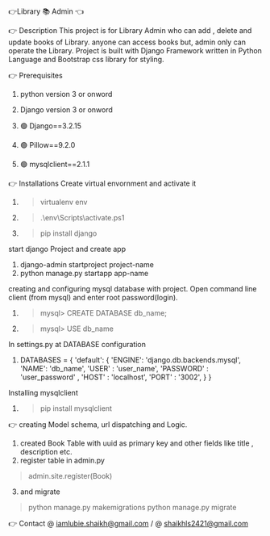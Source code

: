 👉Library 📚 Admin 👈

👉 Description 
This project is for Library Admin who can add , delete and update books of Library. anyone can access books but, admin only can operate the Library.
Project is built with Django Framework written in Python Language and Bootstrap css library for styling.


👉 Prerequisites 
 1. python version 3 or onword
 2. Django version 3 or onword

1. 🟢 Django==3.2.15
2. 🟢 Pillow==9.2.0
3. 🟢 mysqlclient==2.1.1


👉 Installations
  Create virtual envornment and activate it
 1. > virtualenv env
 2. >.\env\Scripts\activate.ps1 
 3. > pip install django
 
start django Project and create app
 1. django-admin startproject project-name
 2. python manage.py startapp app-name

creating and configuring mysql database with project.
  Open command line client (from mysql) and enter root password(login).
  1. > mysql> CREATE DATABASE db_name;
  2. > mysql> USE db_name

  In settings.py at DATABASE configuration
    
 1.   DATABASES = {
       'default': {
            'ENGINE': 'django.db.backends.mysql',
            'NAME': 'db_name',
            'USER' : 'user_name',
            'PASSWORD' : 'user_password' ,
            'HOST' : 'localhost',
            'PORT' : '3002',
        }
    }

  Installing mysqlclient 
  1. > pip install mysqlclient



👉 creating Model schema, url dispatching and Logic.
1. created Book Table with uuid as primary key and other fields like title , description etc.
2. register table in admin.py
  > admin.site.register(Book)
3. and migrate 
> python manage.py makemigrations
> python manage.py migrate







👉 Contact 
 @ iamlubie.shaikh@gmail.com /
 @ shaikhls2421@gmail.com






